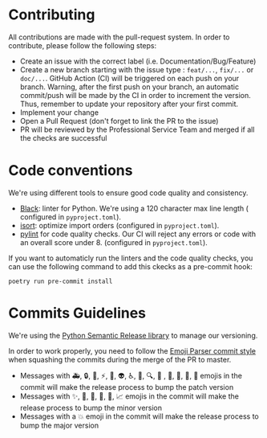 # Contributing

All contributions are made with the pull-request system. In order to contribute, please follow the following steps:

- Create an issue with the correct label (i.e. Documentation/Bug/Feature)
- Create a new branch starting with the issue type : `feat/...`, `fix/...` or `doc/...`. GitHub Action (CI) will be
  triggered on each push on your branch. Warning, after the first push on your branch, an automatic commit/push will be
  made by the CI in order to increment the version. Thus, remember to update your repository after your first commit.
- Implement your change
- Open a Pull Request (don't forget to link the PR to the issue)
- PR will be reviewed by the Professional Service Team and merged if all the checks are successful

# Code conventions

We're using different tools to ensure good code quality and consistency.

- [Black](https://black.readthedocs.io/en/stable/): linter for Python. We're using a 120 character max line length (
  configured in `pyproject.toml`).
- [isort](https://pycqa.github.io/isort/): optimize import orders  (configured in `pyproject.toml`).
- [pylint](https://pylint.pycqa.org/en/latest/) for code quality checks. Our CI will reject any errors
  or code with an overall score under 8.  (configured in `pyproject.toml`).

If you want to automaticly run the linters and the code quality checks, you can use the following command to add this
ckecks as a pre-commit hook:

```
poetry run pre-commit install
```

# Commits Guidelines

We're using the [Python Semantic Release library](https://python-semantic-release.readthedocs.io/en/latest/) to manage
our versioning.

In order to work properly, you need to follow
the  [Emoji Parser commit style](https://python-semantic-release.readthedocs.io/en/latest/configuration.html#major-emoji)
when squashing the commits during the merge of the PR to master.

- Messages with :ambulance:, :lock:, :bug:, :zap:, :goal_net:, :alien:, :wheelchair:, :speech_balloon:, :mag:, :apple:
  , :penguin:, :checkered_flag:, :robot:, :green_apple: emojis in the commit will make the release process to bump the
  patch version
- Messages with :sparkles:, :children_crossing:, :lipstick:, :iphone:, :egg:, :chart_with_upwards_trend: emojis in the
  commit will make the release process to bump the minor version
- Messages with a :boom: emoji in the commit will make the release process to bump the major version
